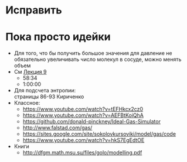 <h1 id="исправить">Исправить</h1>
<h1 id="пока-просто-идейки">Пока просто идейки</h1>
<ul>
<li>Для того, что бы получить большое значения для давление не обязательно увеличивать число молекул в сосуде, можно менять объем</li>
<li>См <a href="http://lectoriy.mipt.ru/lecture/Physics-Thermodynam-L09-Ovchin-130415.02">Лекция 9</a>
<ul>
<li>58:34</li>
<li>1:00:00</li>
</ul>
</li>
<li>Для подсчета энтропии:<br>
страницы 86-93 Кириченко</li>
<li>Классное:
<ul>
<li><a href="https://www.youtube.com/watch?v=tEFHkcx2cz0">https://www.youtube.com/watch?v=tEFHkcx2cz0</a></li>
<li><a href="https://www.youtube.com/watch?v=AEFBtKoiQhA">https://www.youtube.com/watch?v=AEFBtKoiQhA</a></li>
<li><a href="https://github.com/donald-pinckney/Ideal-Gas-Simulator">https://github.com/donald-pinckney/Ideal-Gas-Simulator</a></li>
<li><a href="http://www.falstad.com/gas/">http://www.falstad.com/gas/</a></li>
<li><a href="https://sites.google.com/site/sokolovkursoviki/model/gas/code">https://sites.google.com/site/sokolovkursoviki/model/gas/code</a></li>
<li><a href="https://www.youtube.com/watch?v=hkS7EgEdtOE">https://www.youtube.com/watch?v=hkS7EgEdtOE</a></li>
</ul>
</li>
<li>Книги
<ul>
<li><a href="http://dfgm.math.msu.su/files/golo/modelling.pdf">http://dfgm.math.msu.su/files/golo/modelling.pdf</a></li>
</ul>
</li>
</ul>


